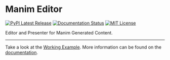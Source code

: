 # Manim Editor

<a href="https://pypi.org/project/manim-editor/"><img src="https://img.shields.io/pypi/v/manim-editor.svg?style=flat&logo=pypi" alt="PyPI Latest Release"></a>
<a href="https://manim-editor.readthedocs.io/en/stable/"><img src='https://readthedocs.org/projects/manim-editor/badge/?version=stable' alt='Documentation Status' /></a>
<a href="http://choosealicense.com/licenses/mit/"><img src="https://img.shields.io/badge/license-MIT-red.svg?style=flat" alt="MIT License"></a>

Editor and Presenter for Manim Generated Content.
<hr/>

Take a look at the [Working Example](https://manimeditorproject.github.io/manim_editor/tutorial/).
More information can be found on the [documentation](https://manim-editor.readthedocs.io/en/stable/).
